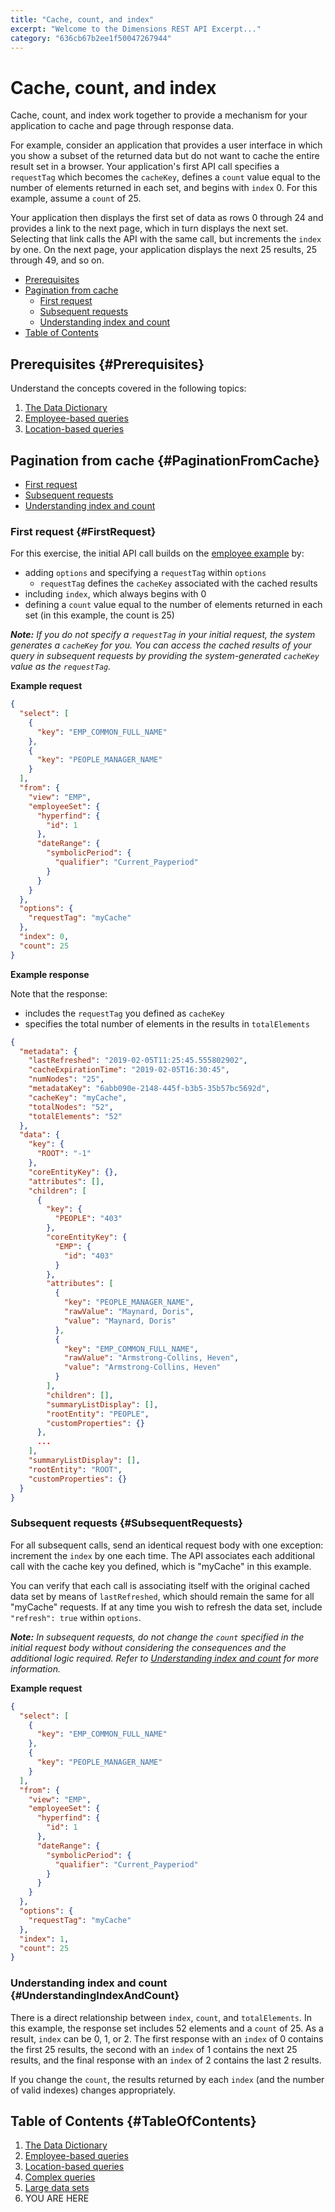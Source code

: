```yaml
---
title: "Cache, count, and index"
excerpt: "Welcome to the Dimensions REST API Excerpt..."
category: "636cb67b2ee1f50047267944"
---
```


# Cache, count, and index

Cache, count, and index work together to provide a mechanism for your application to cache and page through response data. 
 
For example, consider an application that provides a user interface in which you show a subset of the returned data but do not want to cache the entire result set in a browser. Your application's first API call specifies a `requestTag` which becomes the `cacheKey`, defines a `count` value equal to the number of elements returned in each set, and begins with `index` 0. For this example, assume a `count` of 25. 

Your application then displays the first set of data as rows 0 through 24 and provides a link to the next page, which in turn displays the next set. Selecting that link calls the API with the same call, but increments the `index` by one. On the next page, your application displays the next 25 results, 25 through 49, and so on.

* [Prerequisites](#Prerequisites)
* [Pagination from cache](#PaginationFromCache)
    * [First request](#FirstRequest)
    * [Subsequent requests](#SubsequentRequests)
    * [Understanding index and count](#UnderstandingIndexAndCount)
* [Table of Contents](#TableOfContents)

## Prerequisites {#Prerequisites}

Understand the concepts covered in the following topics:

1. [The Data Dictionary](C:a7a9ad1a-a59c-4e7b-921a-c14f9052fe4e)
2. [Employee-based queries](C:f9f05bdb-7586-4882-8dd8-54966a073241)
3. [Location-based queries](C:f1e421a0-62d6-4f69-867f-493c9e43e804)

## Pagination from cache {#PaginationFromCache}

* [First request](#FirstRequest)
* [Subsequent requests](#SubsequentRequests)
* [Understanding index and count](#UnderstandingIndexAndCount)

### First request {#FirstRequest}

For this exercise, the initial API call builds on the [employee example](C:f9f05bdb-7586-4882-8dd8-54966a073241) by:

* adding `options` and specifying a `requestTag` within `options`
    * `requestTag` defines the `cacheKey` associated with the cached results
* including `index`, which always begins with 0 
* defining a `count` value equal to the number of elements returned in each set (in this example, the count is 25)

*__Note:__ If you do not specify a `requestTag` in your initial request, the system generates a `cacheKey` for you. You can access the cached results of your query in subsequent requests by providing the system-generated `cacheKey` value as the `requestTag`.*

**Example request**

``` json
{
  "select": [
    {
      "key": "EMP_COMMON_FULL_NAME"
    },
    {
      "key": "PEOPLE_MANAGER_NAME"
    }
  ],
  "from": {
    "view": "EMP",
    "employeeSet": {
      "hyperfind": {
        "id": 1
      },
      "dateRange": {
        "symbolicPeriod": {
          "qualifier": "Current_Payperiod"
        }
      }
    }
  },
  "options": {
    "requestTag": "myCache"
  },
  "index": 0,
  "count": 25
}
```

**Example response**

Note that the response:

* includes the `requestTag` you defined as `cacheKey`
* specifies the total number of elements in the results in `totalElements`

``` json
{
  "metadata": {
    "lastRefreshed": "2019-02-05T11:25:45.555802902",
    "cacheExpirationTime": "2019-02-05T16:30:45",
    "numNodes": "25",
    "metadataKey": "6abb090e-2148-445f-b3b5-35b57bc5692d",
    "cacheKey": "myCache",
    "totalNodes": "52",
    "totalElements": "52"
  },
  "data": {
    "key": {
      "ROOT": "-1"
    },
    "coreEntityKey": {},
    "attributes": [],
    "children": [
      {
        "key": {
          "PEOPLE": "403"
        },
        "coreEntityKey": {
          "EMP": {
            "id": "403"
          }
        },
        "attributes": [
          {
            "key": "PEOPLE_MANAGER_NAME",
            "rawValue": "Maynard, Doris",
            "value": "Maynard, Doris"
          },
          {
            "key": "EMP_COMMON_FULL_NAME",
            "rawValue": "Armstrong-Collins, Heven",
            "value": "Armstrong-Collins, Heven"
          }
        ],
        "children": [],
        "summaryListDisplay": [],
        "rootEntity": "PEOPLE",
        "customProperties": {}
      },
      ...
    ],
    "summaryListDisplay": [],
    "rootEntity": "ROOT",
    "customProperties": {}
  }
}
```

### Subsequent requests {#SubsequentRequests}

For all subsequent calls, send an identical request body with one exception: increment the `index` by one each time. The API associates each additional call with the cache key you defined, which is "myCache" in this example. 

You can verify that each call is associating itself with the original cached data set by means of `lastRefreshed`, which should remain the same for all "myCache" requests. If at any time you wish to refresh the data set, include `"refresh": true` within `options`.

*__Note:__ In subsequent requests, do not change the `count` specified in the initial request body without considering the consequences and the additional logic required. Refer to [Understanding index and count](#UnderstandingIndexAndCount) for more information.*

**Example request**

``` json
{
  "select": [
    {
      "key": "EMP_COMMON_FULL_NAME"
    },
    {
      "key": "PEOPLE_MANAGER_NAME"
    }
  ],
  "from": {
    "view": "EMP",
    "employeeSet": {
      "hyperfind": {
        "id": 1
      },
      "dateRange": {
        "symbolicPeriod": {
          "qualifier": "Current_Payperiod"
        }
      }
    }
  },
  "options": {
    "requestTag": "myCache"
  },
  "index": 1,
  "count": 25
}
```

### Understanding index and count {#UnderstandingIndexAndCount}

There is a direct relationship between `index`, `count`, and `totalElements`. In this example, the response set includes 52 elements and a `count` of 25. As a result, `index` can be 0, 1, or 2. The first response with an `index` of 0 contains the first 25 results, the second with an `index` of 1 contains the next 25 results, and the final response with an `index` of 2 contains the last 2 results. 

If you change the `count`, the results returned by each `index` (and the number of valid indexes) changes appropriately. 

## Table of Contents {#TableOfContents}

1. [The Data Dictionary](C:a7a9ad1a-a59c-4e7b-921a-c14f9052fe4e)
2. [Employee-based queries](C:f9f05bdb-7586-4882-8dd8-54966a073241)
3. [Location-based queries](C:f1e421a0-62d6-4f69-867f-493c9e43e804)
4. [Complex queries](C:db9be7d9-8712-4051-bbb7-184ab9bb4463)
5. [Large data sets](C:ee3c4c19-a469-4752-902c-0eb7da8ade33)
6. YOU ARE HERE
